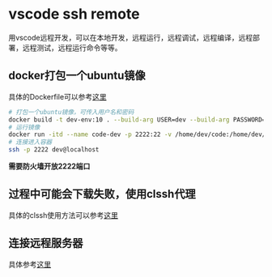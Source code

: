 # vscode ssh remote

用vscode远程开发，可以在本地开发，远程运行，远程调试，远程编译，远程部署，远程测试，远程运行命令等等。

## docker打包一个ubuntu镜像

具体的Dockerfile可以参考[这里]('./Dockerfile')

```bash
# 打包一个ubuntu镜像，可传入用户名和密码
docker build -t dev-env:10 . --build-arg USER=dev --build-arg PASSWORD=dev --network=host
# 运行镜像
docker run -itd --name code-dev -p 2222:22 -v /home/dev/code:/home/dev/code dev-env:10 /etc/init.d/ssh start -D
# 连接进入容器
ssh -p 2222 dev@localhost
```

**需要防火墙开放2222端口**

## 过程中可能会下载失败，使用clssh代理

具体的clssh使用方法可以参考[这里](./clssh.md)

## 连接远程服务器

具体参考[这里](./vscode-ssh-remote.md)
